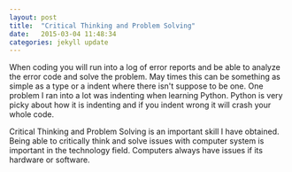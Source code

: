 ```yaml
---
layout: post
title:  "Critical Thinking and Problem Solving"
date:   2015-03-04 11:48:34
categories: jekyll update
---
```


When coding you will run into a log of error reports and be able to analyze the error code and solve the problem. May times this can be something as simple as a type or a indent where there isn't suppose to be one. One problem I ran into a lot was indenting when learning Python. Python is very picky about how it is indenting and if you indent wrong it will crash your whole code.  

Critical Thinking and Problem Solving is an important skill I have obtained. Being able to critically think and solve issues with computer system is important in the technology field. Computers always have issues if its hardware or software. 
